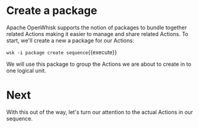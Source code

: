 # Create a package

Apache OpenWhisk supports the notion of packages to bundle together related Actions making it easier to manage and share related 
Actions.  To start, we'll create a new a package for our Actions:

``wsk -i package create sequence``{{execute}}

We will use this package to group the Actions we are about to create in to one logical unit.

# Next

With this out of the way, let's turn our attention to the actual Actions in our sequence.

